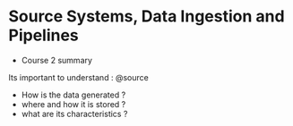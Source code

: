 # Source Systems, Data Ingestion and Pipelines

* Course 2 summary

Its important to understand : @source
* How is the data generated ?
* where and how it is stored ?
* what are its characteristics ?




